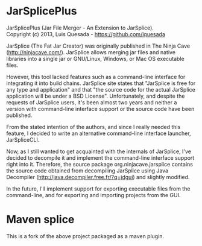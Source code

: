 JarSplicePlus
=============

JarSplicePlus (Jar File Merger - An Extension to JarSplice).  
Copyright (c) 2013, Luis Quesada - https://github.com/lquesada

JarSplice (The Fat Jar Creator) was originally published in The Ninja Cave (http://ninjacave.com/).
JarSplice allows merging jar files and native libraries into a single jar or GNU/Linux, Windows, or Mac OS executable files.

However, this tool lacked features such as a command-line interface for integrating it into build chains.
JarSplice site states that "JarSplice is free for any type and application" and that "the source code for the actual JarSplice application will be under a BSD License".
Unfortunately, and despite the requests of JarSplice users, it's been almost two years and neither a version with command-line interface support or the source code have been published.

From the stated intention of the authors, and since I really needed this feature, I decided to write an alternative command-line interface launcher, JarSpliceCLI.

Now, as I still wanted to get acquainted with the internals of JarSplice, I've decided to decompile it and implement the command-line interface support right into it.
Therefore, the source package org.ninjacave.jarsplice contains the source code obtained from decompiling JarSplice using Java Decompiler (http://java.decompiler.free.fr/?q=jdgui) and slightly modified.

In the future, I'll implement support for exporting executable files from the command-line, and for exporting and importing projects from the GUI.

Maven splice
=============


This is a fork of the above project packaged as a maven plugin.